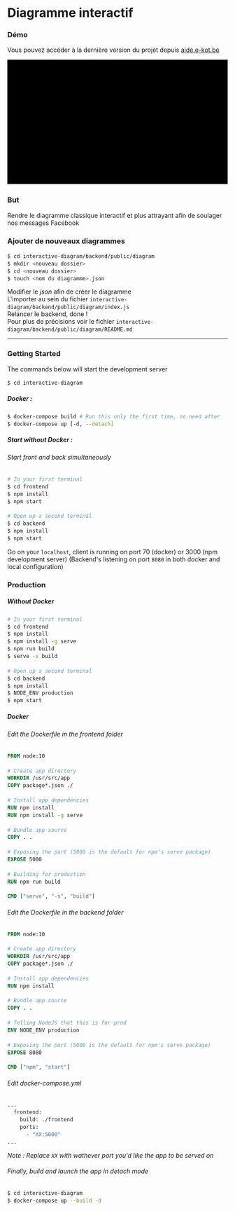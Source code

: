 # Diagramme interactif

### Démo

Vous pouvez accéder à la dernière version du projet depuis [aide.e-kot.be](http://aide.e-kot.be/)



![](demo.gif)



### But 

Rendre le diagramme classique interactif et plus attrayant afin de soulager nos messages Facebook

### Ajouter de nouveaux diagrammes 
```bash
$ cd interactive-diagram/backend/public/diagram
$ mkdir <nouveau dossier>
$ cd <nouveau dossier> 
$ touch <nom du diagramme>.json
```
Modifier le *json* afin de créer le diagramme <br />
L'importer au sein du fichier `interactive-diagram/backend/public/diagram/index.js` <br />
Relancer le backend, done ! <br />
Pour plus de précisions voir le fichier `interactive-diagram/backend/public/diagram/README.md` 







------------

### Getting Started

The commands below will start the development server 

``````bash
$ cd interactive-diagram
``````

##### Docker :

``````bash
$ docker-compose build # Run this only the first time, no need after
$ docker-compose up [-d, --detach] 
``````

##### Start without Docker :

###### Start front and back simultaneously

````````bash
# In your first terminal
$ cd frontend
$ npm install
$ npm start

# Open up a second terminal 
$ cd backend
$ npm install
$ npm start
````````

Go on your `localhost`, client is running on port 70 (docker) or 3000 (npm development server)
(Backend's listening on port `8080` in both docker and local configuration)



### Production 

##### Without Docker 

``````bash
# In your first terminal
$ cd frontend
$ npm install
$ npm install -g serve
$ npm run build
$ serve -s build

# Open up a second terminal 
$ cd backend
$ npm install
$ NODE_ENV production
$ npm start
``````



##### Docker

###### Edit the Dockerfile in the frontend folder

`````dockerfile
FROM node:10

# Create app directory
WORKDIR /usr/src/app
COPY package*.json ./

# Install app dependencies
RUN npm install
RUN npm install -g serve

# Bundle app source
COPY . .

# Exposing the port (5000 is the default for npm's serve package)
EXPOSE 5000

# Building for production
RUN npm run build 

CMD ["serve", "-s", "build"] 
`````

###### Edit the Dockerfile in the backend folder

`````dockerfile
FROM node:10

# Create app directory
WORKDIR /usr/src/app
COPY package*.json ./

# Install app dependencies
RUN npm install

# Bundle app source
COPY . .

# Telling NodeJS that this is for prod
ENV NODE_ENV production

# Exposing the port (5000 is the default for npm's serve package)
EXPOSE 8080

CMD ["npm", "start"] 
`````

###### Edit docker-compose.yml 

`````dockerfile
...
  frontend:
    build: ./frontend
    ports:
      - "XX:5000"
...
`````

*Note : Replace `XX` with wathever port you'd like the app to be served on*

###### Finally, build and launch the app in detach mode 

`````bash
$ cd interactive-diagram
$ docker-compose up --build -d
`````

